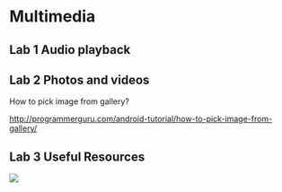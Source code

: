 # Multimedia



## Lab 1 Audio playback


## Lab 2 Photos and videos

How to pick image from gallery?

http://programmerguru.com/android-tutorial/how-to-pick-image-from-gallery/

## Lab 3 Useful Resources

![](.md_images/p2shape.png)
